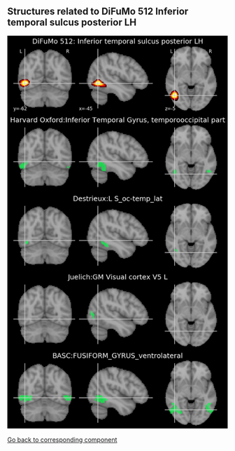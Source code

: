 


## Structures related to DiFuMo 512 Inferior temporal sulcus posterior LH

![231](231.jpg "Structures related to DiFuMo 512 Inferior temporal sulcus posterior LH")

[Go back to corresponding component](https://parietal-inria.github.io/DiFuMo/512/html/231.html)
